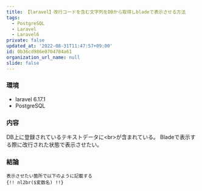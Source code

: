```yaml
---
title: 【laravel】改行コードを含む文字列をDBから取得しbladeで表示させる方法
tags:
  - PostgreSQL
  - Laravel
  - Laravel6
private: false
updated_at: '2022-08-31T11:47:57+09:00'
id: 0b36cd986e0704784a61
organization_url_name: null
slide: false
---
```

### 環境
- laravel 6.17.1
- PostgreSQL

### 内容
DB上に登録されているテキストデータに\<br>が含まれている。
Bladeで表示する際に改行された状態で表示させたい。

### 結論
```
表示させたい箇所で以下のように記載する
{!! nl2br($変数名) !!}
```
